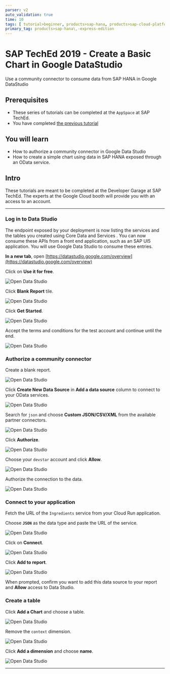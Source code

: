 ```yaml
---
parser: v2
auto_validation: true
time: 10
tags: [ tutorial>beginner, products>sap-hana, products>sap-cloud-platform]
primary_tag: products>sap-hana\,-express-edition
---
```


# SAP TechEd 2019 - Create a Basic Chart in Google DataStudio
<!-- description --> Use a community connector to consume data from SAP HANA in Google DataStudio

## Prerequisites
- These series of tutorials can be completed at the `AppSpace` at SAP TechEd.
- You have completed [the previous tutorial](teched-google-cloud-run-5)

## You will learn
  - How to authorize a community connector in Google Data Studio
  - How to create a simple chart using data in SAP HANA exposed through an OData service.

## Intro
These tutorials are meant to be completed at the Developer Garage at SAP TechEd. The experts at the Google Cloud booth will provide you with an access to an account.

---

### Log in to Data Studio


The endpoint exposed by your deployment is now listing the services and the tables you created using Core Data and Services . You can now consume these APIs from a front end application, such as an SAP UI5 application. You will use Google Data Studio to consume these entries.

**In a new tab**, open [https://datastudio.google.com/overview](https://datastudio.google.com/overview)

Click on **Use it for free**.

![Open Data Studio](2.png)

Click **Blank Report** tile.

![Open Data Studio](3.png)

Click **Get Started**.

![Open Data Studio](4.png)

Accept the terms and conditions for the test account and continue until the end.

![Open Data Studio](6.png)


### Authorize a community connector


Create a blank report.

![Open Data Studio](3.png)

Click **Create New Data Source** in **Add a data source** column to connect to your OData services.

![Open Data Studio](7.png)

Search for `json` and choose **Custom JSON/CSV/XML** from the available partner connectors.

![Open Data Studio](8.png)

Click **Authorize**.

![Open Data Studio](9.png)

Choose your `devstar` account and click **Allow**.

![Open Data Studio](11.png)

Authorize the connection to the data.

![Open Data Studio](12.png)



### Connect to your application


Fetch the URL of the `Ingredients` service from your Cloud Run application.

Choose **`JSON`** as the data type and paste the URL of the service.

![Open Data Studio](13.png)

Click on **Connect**.

![Open Data Studio](14.png)

Click **Add to report**.

![Open Data Studio](15.png)

When prompted, confirm you want to add this data source to your report and **Allow** access to Data Studio.


### Create a table


Click **Add a Chart** and choose a table.

![Open Data Studio](16.png)

Remove the `context` dimension.

![Open Data Studio](17.png)

Click **Add a dimension** and choose **name**.

![Open Data Studio](18.png)



---
